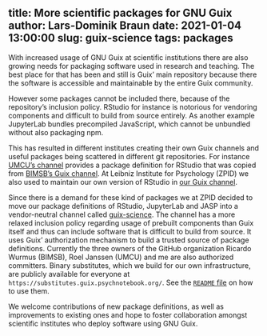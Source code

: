 title: More scientific packages for GNU Guix
author: Lars-Dominik Braun
date: 2021-01-04 13:00:00
slug: guix-science
tags: packages
---

With increased usage of GNU Guix at scientific institutions there are also
growing needs for packaging software used in research and teaching. The best
place for that has been and still is Guix’ main repository because there the
software is accessible and maintainable by the entire Guix community.

However some packages cannot be included there, because of the repository’s
inclusion policy. RStudio for instance is notorious for vendoring components
and difficult to build from source entirely. As another example JupyterLab
bundles precompiled JavaScript, which cannot be unbundled without also
packaging npm.

This has resulted in different institutes creating their own Guix channels and
useful packages being scattered in different git repositories. For instance [UMCU’s
channel](https://github.com/UMCUGenetics/guix-additions) provides a package
definition for RStudio that was copied from [BIMSB’s Guix
channel](https://github.com/BIMSBbioinfo/guix-bimsb). At Leibniz Institute for
Psychology (ZPID) we also used to maintain our own version of RStudio in [our
Guix channel](https://github.com/leibniz-psychology/guix-zpid).

Since there is a demand for these kind of packages we at ZPID decided to
move our package definitions of RStudio, JupyterLab and JASP into a
vendor-neutral channel called
[guix-science](https://github.com/guix-science/guix-science). The channel has a
more relaxed inclusion policy regarding usage of prebuilt components than Guix
itself and thus can include software that is difficult to build from source. It
uses Guix’ authorization mechanism to build a trusted source of package
definitions. Currently the three owners of the GitHub organization Ricardo
Wurmus (BIMSB), Roel Janssen (UMCU) and me are also authorized committers.
Binary substitutes, which we build for our own infrastructure, are publicly
available for everyone at `https://substitutes.guix.psychnotebook.org/`. See the
[`README`
file](https://github.com/guix-science/guix-science/blob/master/README.rst) on
how to use them.

We welcome contributions of new package definitions, as well as improvements to
existing ones and hope to foster collaboration amongst scientific institutes
who deploy software using GNU Guix.

